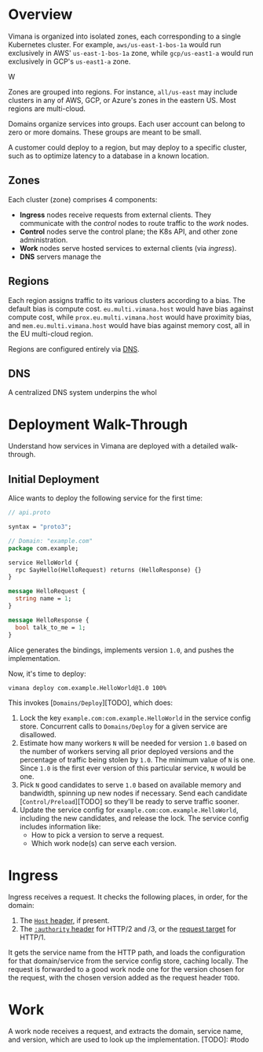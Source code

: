 # Overview

Vimana is organized into isolated zones,
each corresponding to a single Kubernetes cluster.
For example, `aws/us-east-1-bos-1a`
would run exclusively in AWS' `us-east-1-bos-1a` zone,
while `gcp/us-east1-a`
would run exclusively in GCP's `us-east1-a` zone.

W

Zones are grouped into regions.
For instance, `all/us-east`
may include clusters in any of AWS, GCP, or Azure's zones in the eastern US.
Most regions are multi-cloud.

Domains organize services into groups.
Each user account can belong to zero or more domains.
These groups are meant to be small.

A customer could deploy to a region,
but may deploy to a specific cluster,
such as to optimize latency to a database in a known location.

## Zones

Each cluster (zone) comprises 4 components:

- **Ingress** nodes receive requests from external clients.
  They communicate with the *control* nodes
  to route traffic to the *work* nodes.
- **Control** nodes serve the control plane;
  the K8s API, and other zone administration.
- **Work** nodes serve hosted services to external clients
  (via *ingress*).
- **DNS** servers manage the

## Regions

Each region assigns traffic to its various clusters
according to a bias.
The default bias is compute cost.
`eu.multi.vimana.host` would have bias against compute cost,
while `prox.eu.multi.vimana.host` would have proximity bias,
and `mem.eu.multi.vimana.host` would have bias against memory cost,
all in the EU multi-cloud region.

Regions are configured entirely via [DNS](#dns).

## DNS

A centralized DNS system underpins the whol

# Deployment Walk-Through

Understand how services in Vimana are deployed
with a detailed walk-through.

## Initial Deployment

Alice wants to deploy the following service for the first time:

```proto
// api.proto

syntax = "proto3";

// Domain: "example.com"
package com.example;

service HelloWorld {
  rpc SayHello(HelloRequest) returns (HelloResponse) {}
}

message HelloRequest {
  string name = 1;
}

message HelloResponse {
  bool talk_to_me = 1;
}
```

Alice generates the bindings,
implements version `1.0`,
and pushes the implementation.

Now, it's time to deploy:

```bash
vimana deploy com.example.HelloWorld@1.0 100%
```

This invokes [`Domains/Deploy`][TODO], which does:

1. Lock the key `example.com:com.example.HelloWorld` in the service config store.
   Concurrent calls to `Domains/Deploy` for a given service are disallowed.
2. Estimate how many workers `N` will be needed for version `1.0`
   based on the number of workers serving all prior deployed versions
   and the percentage of traffic being stolen by `1.0`.
   The minimum value of `N` is one.
   Since `1.0` is the first ever version of this particular service,
   `N` would be one.
3. Pick `N` good candidates to serve `1.0`
   based on available memory and bandwidth,
   spinning up new nodes if necessary.
   Send each candidate [`Control/Preload`][TODO]
   so they'll be ready to serve traffic sooner.
4. Update the service config for `example.com:com.example.HelloWorld`,
   including the new candidates, and release the lock.
   The service config includes information like:
   - How to pick a version to serve a request.
   - Which work node(s) can serve each version.

# Ingress

Ingress receives a request.
It checks the following places, in order, for the domain:

1. The [`Host` header], if present.
2. The [`:authority` header] for HTTP/2 and /3,
   or the [request target] for HTTP/1.

[`Host` header]: https://developer.mozilla.org/en-US/docs/Web/HTTP/Headers/host
[`:authority` header]: https://github.com/grpc/grpc/blob/master/doc/PROTOCOL-HTTP2.md#protocol
[request target]: https://developer.mozilla.org/en-US/docs/Web/HTTP/Messages#request_line

It gets the service name from the HTTP path,
and loads the configuration for that domain/service from the service config store,
caching locally.
The request is forwarded to a good work node one
for the version chosen for the request,
with the chosen version added as the request header `TODO`.

# Work

A work node receives a request,
and extracts the domain, service name, and version,
which are used to look up the implementation.
[TODO]: #todo
